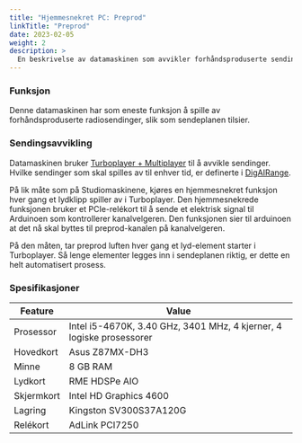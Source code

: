 ```yaml
---
title: "Hjemmesnekret PC: Preprod"
linkTitle: "Preprod"
date: 2023-02-05
weight: 2
description: >
  En beskrivelse av datamaskinen som avvikler forhåndsproduserte sendinger.
---
```


### Funksjon

Denne datamaskinen har som eneste funksjon å spille av forhåndsproduserte radiosendinger, slik som sendeplanen tilsier. 

### Sendingsavvikling

Datamaskinen bruker [Turboplayer + Multiplayer](/docs/digasystem/turboplayer/) til å avvikle sendinger. Hvilke sendinger som skal spilles av til enhver tid, er definerte i [DigAIRange](/docs/digasystem/digairange).

På lik måte som på Studiomaskinene, kjøres en hjemmesnekret funksjon hver gang et lydklipp spiller av i Turboplayer. Den hjemmesnekrede funksjonen bruker et PCIe-relékort til å sende et elektrisk signal til Arduinoen som kontrollerer kanalvelgeren. Den funksjonen sier til arduinoen at det nå skal byttes til preprod-kanalen på kanalvelgeren.

På den måten, tar preprod luften hver gang et lyd-element starter i Turboplayer. Så lenge elementer legges inn i sendeplanen riktig, er dette en helt automatisert prosess.

### Spesifikasjoner

| Feature | Value |
| ------- | ----- |
| Prosessor | Intel i5-4670K, 3.40 GHz, 3401 MHz, 4 kjerner, 4 logiske prosessorer |
| Hovedkort | Asus Z87MX-DH3 |
| Minne | 8 GB RAM |
| Lydkort | RME HDSPe AIO |
| Skjermkort | Intel HD Graphics 4600 |
| Lagring | Kingston SV300S37A120G |
| Relékort | AdLink PCI7250 |